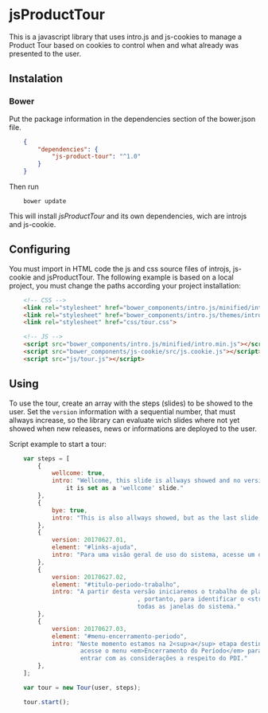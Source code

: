 # jsProductTour

This is a javascript library that uses intro.js and js-cookies to manage a Product Tour
based on cookies to control when and what already was presented to the user.

## Instalation

### Bower

Put the package information in the dependencies section of the bower.json file.

```json
    {
        "dependencies": {
            "js-product-tour": "^1.0"
        }
    }
```

Then run

```
    bower update
```

This will install _jsProductTour_ and its own dependencies, wich are introjs and js-cookie.

## Configuring

You must import in HTML code the js and css source files of introjs, js-cookie and jsProductTour.
The following example is based on a local project, you must change the paths according your project installation:

```html
    <!-- CSS -->
    <link rel="stylesheet" href="bower_components/intro.js/minified/introjs.min.css">
    <link rel="stylesheet" href="bower_components/intro.js/themes/introjs-flattener.css">
    <link rel="stylesheet" href="css/tour.css">

    <!-- JS -->
    <script src="bower_components/intro.js/minified/intro.min.js"></script>
    <script src="bower_components/js-cookie/src/js.cookie.js"></script>
    <script src="js/tour.js"></script>
```

## Using

To use the tour, create an array with the steps (slides) to be showed to the user.
Set the `version` information with a sequential number, that must allways increase,
so the library can evaluate wich slides where not yet showed when new releases, news or informations
are deployed to the user.

Script example to start a tour:

```javascript
    var steps = [
        {
            wellcome: true,
            intro: "Wellcome, this slide is allways showed and no version is needed because
                it is set as a 'wellcome' slide."
        },
        {
            bye: true,
            intro: "This is also allways showed, but as the last slide!"
        },
        {
            version: 20170627.01,
            element: "#links-ajuda",
            intro: "Para uma visão geral de uso do sistema, acesse um dos links de ajuda."
        },
        {
            version: 20170627.02,
            element: "#titulo-periodo-trabalho",
            intro: "A partir desta versão iniciaremos o trabalho de planejamento dos próximos períodos do PDI\n\
                                    , portanto, para identificar o <strong>período</strong> em que você está trabalhando, ele será fixado nesta área em \n\
                                    todas as janelas do sistema."
        },
        {
            version: 20170627.03,
            element: "#menu-encerramento-periodo",
            intro: "Neste momento estamos na 2<sup>a</sup> etapa destinada a análise e finalização do período 2013-2017, \n\
                    acesse o menu <em>Encerramento do Período</em> para \n\
                    entrar com as considerações a respeito do PDI."
        },
    ];

    var tour = new Tour(user, steps);

    tour.start();
```